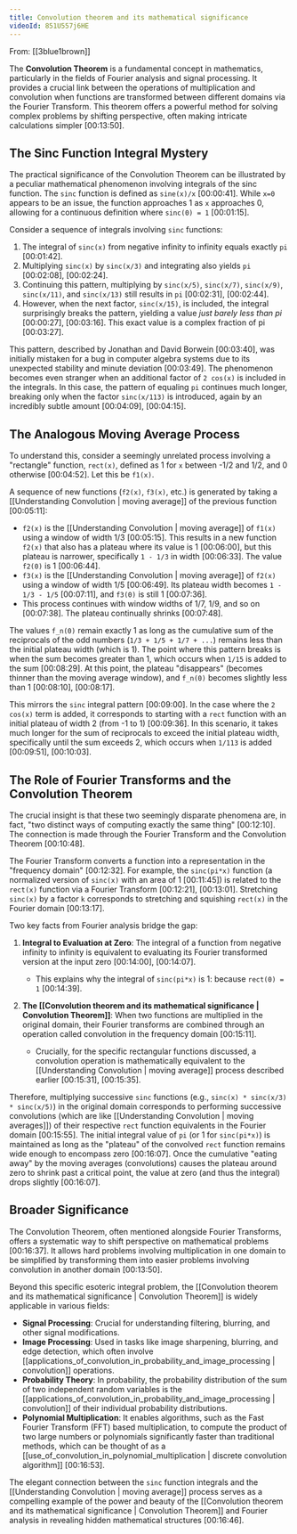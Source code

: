 ```yaml
---
title: Convolution theorem and its mathematical significance
videoId: 851U557j6HE
---
```


From: [[3blue1brown]] <br/> 

The **Convolution Theorem** is a fundamental concept in mathematics, particularly in the fields of Fourier analysis and signal processing. It provides a crucial link between the operations of multiplication and convolution when functions are transformed between different domains via the Fourier Transform. This theorem offers a powerful method for solving complex problems by shifting perspective, often making intricate calculations simpler <a class="yt-timestamp" data-t="00:13:50">[00:13:50]</a>.

## The Sinc Function Integral Mystery

The practical significance of the Convolution Theorem can be illustrated by a peculiar mathematical phenomenon involving integrals of the sinc function. The `sinc` function is defined as `sine(x)/x` <a class="yt-timestamp" data-t="00:00:41">[00:00:41]</a>. While `x=0` appears to be an issue, the function approaches 1 as `x` approaches 0, allowing for a continuous definition where `sinc(0) = 1` <a class="yt-timestamp" data-t="00:01:15">[00:01:15]</a>.

Consider a sequence of integrals involving `sinc` functions:
1.  The integral of `sinc(x)` from negative infinity to infinity equals exactly `pi` <a class="yt-timestamp" data-t="00:01:42">[00:01:42]</a>.
2.  Multiplying `sinc(x)` by `sinc(x/3)` and integrating also yields `pi` <a class="yt-timestamp" data-t="00:02:08">[00:02:08]</a>, <a class="yt-timestamp" data-t="00:02:24">[00:02:24]</a>.
3.  Continuing this pattern, multiplying by `sinc(x/5)`, `sinc(x/7)`, `sinc(x/9)`, `sinc(x/11)`, and `sinc(x/13)` still results in `pi` <a class="yt-timestamp" data-t="00:02:31">[00:02:31]</a>, <a class="yt-timestamp" data-t="00:02:44">[00:02:44]</a>.
4.  However, when the next factor, `sinc(x/15)`, is included, the integral surprisingly breaks the pattern, yielding a value *just barely less than pi* <a class="yt-timestamp" data-t="00:00:27">[00:00:27]</a>, <a class="yt-timestamp" data-t="00:03:16">[00:03:16]</a>. This exact value is a complex fraction of pi <a class="yt-timestamp" data-t="00:03:27">[00:03:27]</a>.

This pattern, described by Jonathan and David Borwein <a class="yt-timestamp" data-t="00:03:40">[00:03:40]</a>, was initially mistaken for a bug in computer algebra systems due to its unexpected stability and minute deviation <a class="yt-timestamp" data-t="00:03:49">[00:03:49]</a>. The phenomenon becomes even stranger when an additional factor of `2 cos(x)` is included in the integrals. In this case, the pattern of equaling `pi` continues much longer, breaking only when the factor `sinc(x/113)` is introduced, again by an incredibly subtle amount <a class="yt-timestamp" data-t="00:04:09">[00:04:09]</a>, <a class="yt-timestamp" data-t="00:04:15">[00:04:15]</a>.

## The Analogous Moving Average Process

To understand this, consider a seemingly unrelated process involving a "rectangle" function, `rect(x)`, defined as 1 for `x` between -1/2 and 1/2, and 0 otherwise <a class="yt-timestamp" data-t="00:04:52">[00:04:52]</a>. Let this be `f1(x)`.

A sequence of new functions (`f2(x)`, `f3(x)`, etc.) is generated by taking a [[Understanding Convolution | moving average]] of the previous function <a class="yt-timestamp" data-t="00:05:11">[00:05:11]</a>:
*   `f2(x)` is the [[Understanding Convolution | moving average]] of `f1(x)` using a window of width 1/3 <a class="yt-timestamp" data-t="00:05:15">[00:05:15]</a>. This results in a new function `f2(x)` that also has a plateau where its value is 1 <a class="yt-timestamp" data-t="00:06:00">[00:06:00]</a>, but this plateau is narrower, specifically `1 - 1/3` in width <a class="yt-timestamp" data-t="00:06:33">[00:06:33]</a>. The value `f2(0)` is 1 <a class="yt-timestamp" data-t="00:06:44">[00:06:44]</a>.
*   `f3(x)` is the [[Understanding Convolution | moving average]] of `f2(x)` using a window of width 1/5 <a class="yt-timestamp" data-t="00:06:49">[00:06:49]</a>. Its plateau width becomes `1 - 1/3 - 1/5` <a class="yt-timestamp" data-t="00:07:11">[00:07:11]</a>, and `f3(0)` is still 1 <a class="yt-timestamp" data-t="00:07:36">[00:07:36]</a>.
*   This process continues with window widths of 1/7, 1/9, and so on <a class="yt-timestamp" data-t="00:07:38">[00:07:38]</a>. The plateau continually shrinks <a class="yt-timestamp" data-t="00:07:48">[00:07:48]</a>.

The values `f_n(0)` remain exactly 1 as long as the cumulative sum of the reciprocals of the odd numbers (`1/3 + 1/5 + 1/7 + ...`) remains less than the initial plateau width (which is 1). The point where this pattern breaks is when the sum becomes greater than 1, which occurs when `1/15` is added to the sum <a class="yt-timestamp" data-t="00:08:29">[00:08:29]</a>. At this point, the plateau "disappears" (becomes thinner than the moving average window), and `f_n(0)` becomes slightly less than 1 <a class="yt-timestamp" data-t="00:08:10">[00:08:10]</a>, <a class="yt-timestamp" data-t="00:08:17">[00:08:17]</a>.

This mirrors the `sinc` integral pattern <a class="yt-timestamp" data-t="00:09:00">[00:09:00]</a>. In the case where the `2 cos(x)` term is added, it corresponds to starting with a `rect` function with an initial plateau of width 2 (from -1 to 1) <a class="yt-timestamp" data-t="00:09:36">[00:09:36]</a>. In this scenario, it takes much longer for the sum of reciprocals to exceed the initial plateau width, specifically until the sum exceeds 2, which occurs when `1/113` is added <a class="yt-timestamp" data-t="00:09:51">[00:09:51]</a>, <a class="yt-timestamp" data-t="00:10:03">[00:10:03]</a>.

## The Role of Fourier Transforms and the Convolution Theorem

The crucial insight is that these two seemingly disparate phenomena are, in fact, "two distinct ways of computing exactly the same thing" <a class="yt-timestamp" data-t="00:12:10">[00:12:10]</a>. The connection is made through the Fourier Transform and the Convolution Theorem <a class="yt-timestamp" data-t="00:10:48">[00:10:48]</a>.

The Fourier Transform converts a function into a representation in the "frequency domain" <a class="yt-timestamp" data-t="00:12:32">[00:12:32]</a>. For example, the `sinc(pi*x)` function (a normalized version of `sinc(x)` with an area of 1 <a class="yt-timestamp" data-t="00:11:45">[00:11:45]</a>) is related to the `rect(x)` function via a Fourier Transform <a class="yt-timestamp" data-t="00:12:21">[00:12:21]</a>, <a class="yt-timestamp" data-t="00:13:01">[00:13:01]</a>. Stretching `sinc(x)` by a factor `k` corresponds to stretching and squishing `rect(x)` in the Fourier domain <a class="yt-timestamp" data-t="00:13:17">[00:13:17]</a>.

Two key facts from Fourier analysis bridge the gap:

1.  **Integral to Evaluation at Zero**: The integral of a function from negative infinity to infinity is equivalent to evaluating its Fourier transformed version at the input zero <a class="yt-timestamp" data-t="00:14:00">[00:14:00]</a>, <a class="yt-timestamp" data-t="00:14:07">[00:14:07]</a>.
    *   This explains why the integral of `sinc(pi*x)` is 1: because `rect(0) = 1` <a class="yt-timestamp" data-t="00:14:39">[00:14:39]</a>.

2.  **The [[Convolution theorem and its mathematical significance | Convolution Theorem]]**: When two functions are multiplied in the original domain, their Fourier transforms are combined through an operation called convolution in the frequency domain <a class="yt-timestamp" data-t="00:15:11">[00:15:11]</a>.
    *   Crucially, for the specific rectangular functions discussed, a convolution operation is mathematically equivalent to the [[Understanding Convolution | moving average]] process described earlier <a class="yt-timestamp" data-t="00:15:31">[00:15:31]</a>, <a class="yt-timestamp" data-t="00:15:35">[00:15:35]</a>.

Therefore, multiplying successive `sinc` functions (e.g., `sinc(x) * sinc(x/3) * sinc(x/5)`) in the original domain corresponds to performing successive convolutions (which are like [[Understanding Convolution | moving averages]]) of their respective `rect` function equivalents in the Fourier domain <a class="yt-timestamp" data-t="00:15:55">[00:15:55]</a>. The initial integral value of `pi` (or 1 for `sinc(pi*x)`) is maintained as long as the "plateau" of the convolved `rect` function remains wide enough to encompass zero <a class="yt-timestamp" data-t="00:16:07">[00:16:07]</a>. Once the cumulative "eating away" by the moving averages (convolutions) causes the plateau around zero to shrink past a critical point, the value at zero (and thus the integral) drops slightly <a class="yt-timestamp" data-t="00:16:07">[00:16:07]</a>.

## Broader Significance

The Convolution Theorem, often mentioned alongside Fourier Transforms, offers a systematic way to shift perspective on mathematical problems <a class="yt-timestamp" data-t="00:16:37">[00:16:37]</a>. It allows hard problems involving multiplication in one domain to be simplified by transforming them into easier problems involving convolution in another domain <a class="yt-timestamp" data-t="00:13:50">[00:13:50]</a>.

Beyond this specific esoteric integral problem, the [[Convolution theorem and its mathematical significance | Convolution Theorem]] is widely applicable in various fields:
*   **Signal Processing**: Crucial for understanding filtering, blurring, and other signal modifications.
*   **Image Processing**: Used in tasks like image sharpening, blurring, and edge detection, which often involve [[applications_of_convolution_in_probability_and_image_processing | convolution]] operations.
*   **Probability Theory**: In probability, the probability distribution of the sum of two independent random variables is the [[applications_of_convolution_in_probability_and_image_processing | convolution]] of their individual probability distributions.
*   **Polynomial Multiplication**: It enables algorithms, such as the Fast Fourier Transform (FFT) based multiplication, to compute the product of two large numbers or polynomials significantly faster than traditional methods, which can be thought of as a [[use_of_convolution_in_polynomial_multiplication | discrete convolution algorithm]] <a class="yt-timestamp" data-t="00:16:53">[00:16:53]</a>.

The elegant connection between the `sinc` function integrals and the [[Understanding Convolution | moving average]] process serves as a compelling example of the power and beauty of the [[Convolution theorem and its mathematical significance | Convolution Theorem]] and Fourier analysis in revealing hidden mathematical structures <a class="yt-timestamp" data-t="00:16:46">[00:16:46]</a>.